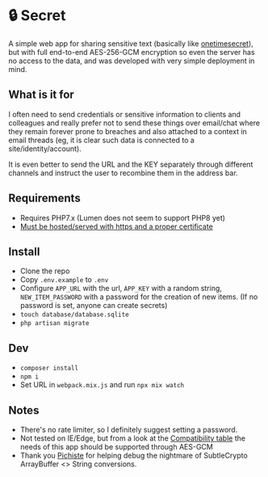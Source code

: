 # 🔒 Secret
A simple web app for sharing sensitive text (basically like [onetimesecret](https://onetimesecret.com)), but with full end-to-end AES-256-GCM encryption so even the server has no access to the data, and was developed with very simple deployment in mind.

## What is it for
I often need to send credentials or sensitive information to clients and colleagues and really prefer not to send these things over email/chat where they remain forever prone to breaches and also attached to a context in email threads (eg, it is clear such data is connected to a site/identity/account).

It is even better to send the URL and the KEY separately through different channels and instruct the user to recombine them in the address bar.

## Requirements
- Requires PHP7.x (Lumen does not seem to support PHP8 yet)
- [Must be hosted/served with https and a proper certificate](https://developer.mozilla.org/en-US/docs/Web/API/SubtleCrypto)

## Install
- Clone the repo
- Copy `.env.example` to `.env`
- Configure `APP_URL` with the url, `APP_KEY` with a random string, `NEW_ITEM_PASSWORD` with a password for the creation of new items. (If no password is set, anyone can create secrets)
- `touch database/database.sqlite`
- `php artisan migrate`

## Dev
- `composer install`
- `npm i`
- Set URL in `webpack.mix.js` and run `npx mix watch`

## Notes
- There's no rate limiter, so I definitely suggest setting a password.
- Not tested on IE/Edge, but from a look at the [Compatibility table](https://developer.mozilla.org/en-US/docs/Web/API/SubtleCrypto#browser_compatibility) the needs of this app should be supported through AES-GCM
- Thank you [Pichiste](https://github.com/pichiste) for helping debug the nightmare of SubtleCrypto ArrayBuffer <> String conversions.
